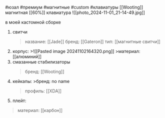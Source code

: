 #юзал #премиум #магнитные #custom #клавиатуры
[[Wooting]] магнитная [[60%]] клавиатура ![[photo_2024-11-01_21-14-49.jpg]]

в моей кастомной сборке 
1. свитчи 
	>название: [[Jade]] 
	>бренд: [[Gateron]]
	>тип: [[магнитные свитчи]]
2. корпус:
	   >![[Pasted image 20241102164320.png]]
	   >материал: [[алюминий]]
3. смазанные стабилизаторы
	  > бренд: [[Wooting]]
4. кейкапы: 
	   >бренд: no name
	  > профиль: [[XDA]]
5. плейт: 
>материал: [[карбон]]